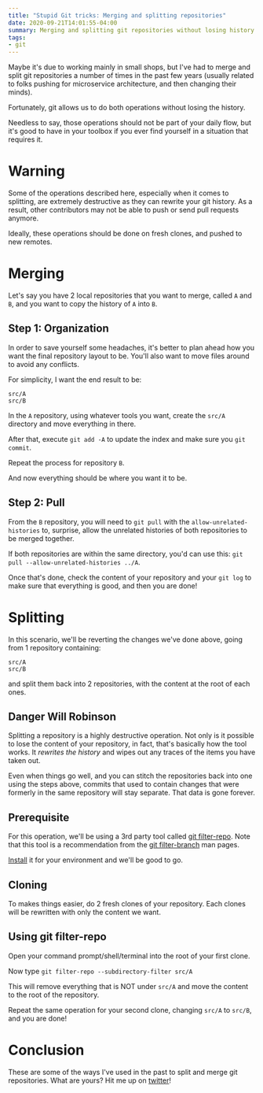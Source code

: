 ```yaml
---
title: "Stupid Git tricks: Merging and splitting repositories"
date: 2020-09-21T14:01:55-04:00
summary: Merging and splitting git repositories without losing history your entire history.
tags:
- git
---
```


Maybe it's due to working mainly in small shops, but I've had to merge and split git repositories a number of times in the past few years (usually related to folks pushing for microservice architecture, and then changing their minds).

Fortunately, git allows us to do both operations without losing the history.

Needless to say, those operations should not be part of your daily flow, but it's good to have in your toolbox if you ever find yourself in a situation that requires it.

# Warning

Some of the operations described here, especially when it comes to splitting, are extremely destructive as they can rewrite your git history. As a result, other contributors may not be able to push or send pull requests anymore.

Ideally, these operations should be done on fresh clones, and pushed to new remotes.

# Merging

Let's say you have 2 local repositories that you want to merge, called `A` and `B`, and you want to copy the history of `A` into `B`.

## Step 1: Organization

In order to save yourself some headaches, it's better to plan ahead how you want the final repository layout to be. You'll also want to move files around to avoid any conflicts.

For simplicity, I want the end result to be:

```
src/A
src/B
```

In the `A` repository, using whatever tools you want, create the `src/A` directory and move everything in there.

After that, execute `git add -A` to update the index and make sure you `git commit`.

Repeat the process for repository `B`.

And now everything should be where you want it to be.

## Step 2: Pull

From the `B` repository, you will need to `git pull` with the `allow-unrelated-histories` to, surprise, allow the unrelated histories of both repositories to be merged together.

If both repositories are within the same directory, you'd can use this: `git pull --allow-unrelated-histories ../A`.

Once that's done, check the content of your repository and your `git log` to make sure that everything is good, and then you are done!

# Splitting

In this scenario, we'll be reverting the changes we've done above, going from 1 repository containing:

```
src/A
src/B
```

and split them back into 2 repositories, with the content at the root of each ones.

## Danger Will Robinson

Splitting a repository is a highly destructive operation. Not only is it possible to lose the content of your repository, in fact, that's basically how the tool works. It *rewrites the history* and wipes out any traces of the items you have taken out.

Even when things go well, and you can stitch the repositories back into one using the steps above, commits that used to contain changes that were formerly in the same repository will stay separate. That data is gone forever.

## Prerequisite

For this operation, we'll be using a 3rd party tool called [git filter-repo](https://github.com/newren/git-filter-repo/). Note that this tool is a recommendation from the [git filter-branch](https://git-scm.com/docs/git-filter-branch) man pages.

[Install](https://github.com/newren/git-filter-repo/blob/main/INSTALL.md) it for your environment and we'll be good to go.

## Cloning

To makes things easier, do 2 fresh clones of your repository. Each clones will be rewritten with only the content we want.

## Using git filter-repo

Open your command prompt/shell/terminal into the root of your first clone.

Now type `git filter-repo --subdirectory-filter src/A`

This will remove everything that is NOT under `src/A` and move the content to the root of the repository.

Repeat the same operation for your second clone, changing `src/A` to `src/B`, and you are done!

# Conclusion

These are some of the ways I've used in the past to split and merge git repositories. What are yours? Hit me up on [twitter](https://twitter.com/Eric_STG)!
